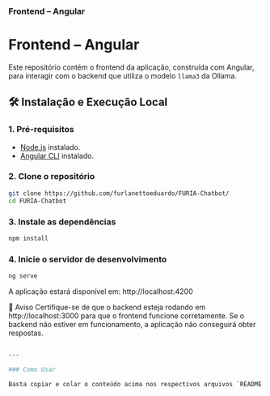 ### **Frontend – Angular**  


# Frontend – Angular

Este repositório contém o frontend da aplicação, construída com Angular, para interagir com o backend que utiliza o modelo `llama3` da Ollama.

## 🛠️ Instalação e Execução Local

### 1. **Pré-requisitos**
- [Node.js](https://nodejs.org/) instalado.
- [Angular CLI](https://angular.io/cli) instalado.

### 2. **Clone o repositório**

```bash
git clone https://github.com/furlanettoeduardo/FURIA-Chatbot/
cd FURIA-Chatbot
```
### 3. **Instale as dependências**

```bash
npm install
```
### 4. **Inicie o servidor de desenvolvimento**

```bash
ng serve
```
A aplicação estará disponível em:
http://localhost:4200

🚨 Aviso
Certifique-se de que o backend esteja rodando em http://localhost:3000 para que o frontend funcione corretamente. Se o backend não estiver em funcionamento, a aplicação não conseguirá obter respostas.

```bash

---

### Como Usar

Basta copiar e colar o conteúdo acima nos respectivos arquivos `README.md` de cada repositório. Isso deve fornecer uma documentação clara para os usuários que precisarem rodar ambos os projetos localmente.
```
